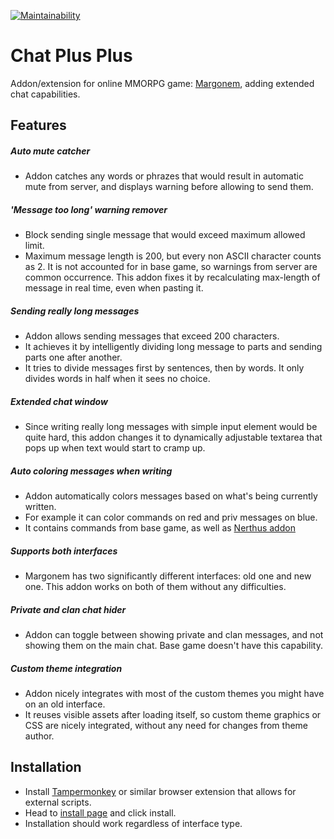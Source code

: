 [![Maintainability](https://api.codeclimate.com/v1/badges/0045b2e38640fbd10184/maintainability)](https://codeclimate.com/github/KrisAphalon/margonem-chat-plus-plus/maintainability)

Chat Plus Plus
======
Addon/extension for online MMORPG game: [Margonem](https://www.margonem.pl/), adding extended chat capabilities.


Features
------

##### Auto mute catcher

- Addon catches any words or phrazes that would result in automatic mute from server, and displays warning before
  allowing to send them.

##### 'Message too long' warning remover

- Block sending single message that would exceed maximum allowed limit.
- Maximum message length is 200, but every non ASCII character counts as 2. It is not accounted for in base game, so
  warnings from server are common occurrence. This addon fixes it by recalculating max-length of message in real time,
  even when pasting it.

##### Sending really long messages

- Addon allows sending messages that exceed 200 characters.
- It achieves it by intelligently dividing long message to parts and sending parts one after another.
- It tries to divide messages first by sentences, then by words. It only divides words in half when it sees no choice.

##### Extended chat window

- Since writing really long messages with simple input element would be quite hard, this addon changes it to dynamically
  adjustable textarea that pops up when text would start to cramp up.

##### Auto coloring messages when writing

- Addon automatically colors messages based on what's being currently written.
- For example it can color commands on red and priv messages on blue.
- It contains commands from base game, as well as [Nerthus addon](https://github.com/akrzyz/nerthusaddon)

##### Supports both interfaces

- Margonem has two significantly different interfaces: old one and new one. This addon works on both of them without any
  difficulties.

##### Private and clan chat hider

- Addon can toggle between showing private and clan messages, and not showing them on the main chat. Base game doesn't
  have this capability.

##### Custom theme integration

- Addon nicely integrates with most of the custom themes you might have on an old interface.
- It reuses visible assets after loading itself, so custom theme graphics or CSS are nicely integrated, without any need
  for changes from theme author.

Installation
------

- Install [Tampermonkey](https://www.tampermonkey.net/) or similar browser extension that allows for external scripts.
- Head to [install page](https://krisaphalon.github.io/margonem-chat-plus-plus/chat-plus-plus.user.js) and click
  install.
- Installation should work regardless of interface type.
